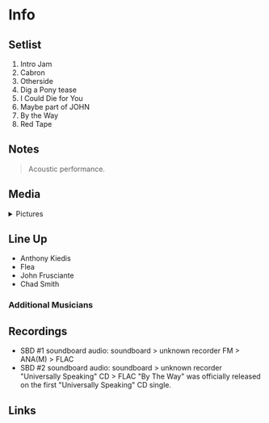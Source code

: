 # Info

## Setlist

1. Intro Jam
2. Cabron
3. Otherside
4. Dig a Pony tease
5. I Could Die for You
6. Maybe part of JOHN
7. By the Way
8. Red Tape

## Notes

> Acoustic performance.

## Media 

<details>
  <summary>Pictures</summary>
  <!--<img alt="Setlist" title="Setlist" src="_.jpg" height="200" />
  <img alt="Ticket" title="Ticket" src="_.jpg" height="200" />
  <img alt="Flyer" title="Flyer" src="_.jpg" height="200" />
  <img alt="Clipping" title="Clipping" src="_.jpg" height="200" />-->
</details>

## Line Up

* Anthony Kiedis
* Flea
* John Frusciante
* Chad Smith

### Additional Musicians

## Recordings

* SBD #1 soundboard audio: soundboard > unknown recorder FM > ANA(M) > FLAC
* SBD #2 soundboard audio: soundboard > unknown recorder "Universally Speaking" CD > FLAC "By The Way" was officially released on the first "Universally Speaking" CD single.

## Links